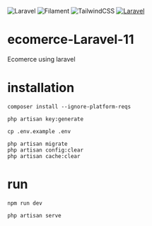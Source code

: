 ![Laravel](https://img.shields.io/badge/laravel-%23FF2D20.svg?style=for-the-badge&logo=laravel&logoColor=white)
 ![Filament](https://img.shields.io/badge/Filament-FFAA00?style=for-the-badge&logoColor=%23000000)
 ![TailwindCSS](https://img.shields.io/badge/tailwindcss-%2338B2AC.svg?style=for-the-badge&logo=tailwind-css&logoColor=white)
  [![Laravel](https://github.com/bojesav/ecomerce/actions/workflows/laravel.yml/badge.svg)](https://github.com/bojesav/ecomerce/actions/workflows/laravel.yml)

# ecomerce-Laravel-11
Ecomerce using laravel
 
# installation
```
composer install --ignore-platform-reqs

```
```
php artisan key:generate

```

```
cp .env.example .env

```

```
php artisan migrate
php artisan config:clear
php artisan cache:clear

```

# run
```
npm run dev
```

```
php artisan serve
```

